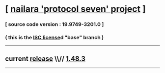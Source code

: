
# [ [nailara 'protocol seven' project](http://src.nailara.net/) ]

### [ source code version : 19.9749-3201.0 ]

### ( this is the [ISC license](license)d "base" branch )
---
## current [release](https://github.com/anotherlink/nailara/releases) \\\\// [1.48.3](https://github.com/anotherlink/nailara/releases/tag/1.48.3)
---
